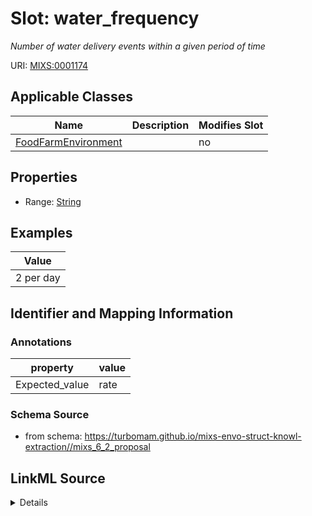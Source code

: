 # Slot: water_frequency


_Number of water delivery events within a given period of time_



URI: [MIXS:0001174](https://w3id.org/mixs/0001174)



<!-- no inheritance hierarchy -->




## Applicable Classes

| Name | Description | Modifies Slot |
| --- | --- | --- |
[FoodFarmEnvironment](FoodFarmEnvironment.md) |  |  no  |







## Properties

* Range: [String](String.md)






## Examples

| Value |
| --- |
| 2 per day |

## Identifier and Mapping Information





### Annotations

| property | value |
| --- | --- |
| Expected_value | rate || Preferred_unit | per day, per week, per month |



### Schema Source


* from schema: https://turbomam.github.io/mixs-envo-struct-knowl-extraction//mixs_6_2_proposal




## LinkML Source

<details>
```yaml
name: water_frequency
annotations:
  Expected_value:
    tag: Expected_value
    value: rate
  Preferred_unit:
    tag: Preferred_unit
    value: per day, per week, per month
description: Number of water delivery events within a given period of time
title: water delivery frequency
notes:
- delivery
- frequency
- water
examples:
- value: 2 per day
from_schema: https://turbomam.github.io/mixs-envo-struct-knowl-extraction//mixs_6_2_proposal
rank: 1000
string_serialization: '{float}{unit}'
slot_uri: MIXS:0001174
multivalued: false
alias: water_frequency
domain_of:
- FoodFarmEnvironment
range: string
required: false
recommended: false

```
</details>